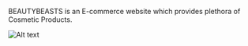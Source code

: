 BEAUTYBEASTS is an E-commerce website which provides plethora of Cosmetic Products.

![Alt text](https://user-images.githubusercontent.com/112836053/224105331-db4460ca-480c-401f-a5fe-c07db59fe407.png)